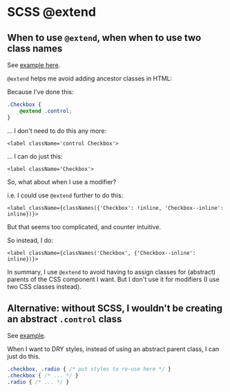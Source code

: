 # SCSS @extend

## When to use `@extend`, when when to use two class names

See [example here](./../../../code_examples/2019Q4/1011WTFF-Checkbox_Radio_Select_Progress).

`@extend` helps me avoid adding ancestor classes in HTML:

Because I've done this:

```scss
.Checkbox {
    @extend .control;
}
```

... I don't need to do this any more:

```tsx
<label className='control Checkbox'>
```

... I can do just this:

```tsx
<label className='Checkbox'>
```

So, what about when I use a modifier?

i.e. I could use `@extend` further to do this:

```tsx
<label className={classNames({'Checkbox': !inline, 'Checkbox--inline': inline})}>
```

But that seems too complicated, and counter intuitive.

So instead, I do:

```tsx
<label className={classNames('Checkbox', {'Checkbox--inline': inline})}>
```

In summary, I use `@extend` to avoid having to assign classes for (abstract) parents of the CSS component I want.
But I don't use it for modifiers (I use two CSS classes instead).

## Alternative: without SCSS, I wouldn't be creating an abstract `.control` class

See [example](./../../../code_examples/2019Q4/0925HP-Styling_radios/README.md).

When I want to DRY styles, instead of using an abstract parent class, I can just do this.

```css
.checkbox, .radio { /* put styles to re-use here */ } 
.checkbox { /* ... */ } 
.radio { /* ... */ }
```
